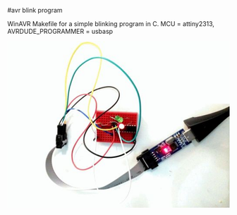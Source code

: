 #avr blink program


WinAVR Makefile for a simple blinking program in C. MCU = attiny2313, AVRDUDE_PROGRAMMER = usbasp

![USBAsp Programmer](https://raw.githubusercontent.com/santoshsahoo/avrblink/master/avr.jpg)
